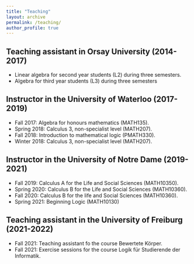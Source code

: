 ```yaml
---
title: "Teaching"
layout: archive
permalink: /teaching/
author_profile: true
---
```




## Teaching assistant in Orsay University (2014-2017)

* Linear algebra for second year students (L2) during three semesters. 
* Algebra for third year students (L3) during three semesters

## Instructor in the University of Waterloo (2017-2019)

* Fall 2017: Algebra for honours mathematics (MATH135).
* Spring 2018: Calculus 3, non-specialist level (MATH207).
* Fall 2018: Introduction to mathematical logic (PMATH330).
* Winter 2018: Calculus 3, non-specialist level (MATH207).

## Instructor in the University of Notre Dame (2019-2021)

* Fall 2019: Calculus A for the Life and Social Sciences  (MATH10350). 
* Spring 2020: Calculus B for the Life and Social Sciences (MATH10360). 
* Fall 2020: Calculus B for the life and Social Sciences (MATH10360). 
* Spring 2021: Beginning Logic (MATH10130)


## Teaching assistant in the University of Freiburg (2021-2022)

* Fall 2021: Teaching assistant fo the course Bewertete Körper. 
* Fall 2021: Exercise sessions for the course Logik für Studierende der Informatik.
